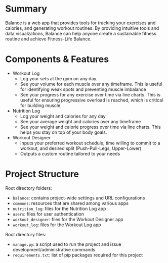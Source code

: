 # Summary

Balance is a web app that provides tools for tracking your exercises 
and calories, and generating workout routines. By providing intuitive 
tools and data visualzations, Balance can help anyone create a sustainable fitness 
routine and achieve Fitness-Life Balance.

# Components & Features
- Workout Log
  - Log your sets at the gym on any day.
  - See your volume for each muscle over any timeframe. This is useful for identifying weak spots 
     and preventing muscle imbalance
  - See your progress for any exercise over time via line charts. This is useful for ensuring progressive
     overload is reached, which is critical for building muscle.
- Nutrition Log
  - Log your weight and calories for any day
  - See your average weight and calories over any timeframe
  - See your weight and calorie progress over time via line charts. This helps you stay on top of your 
     body goals.
- Workout Designer
  - Inputs your preferred workout schedule, time willing to commit to a workout, and desired split
     (Push-Pull-Legs, Upper-Lower)
  - Outputs a custom routine tailored to your needs


# Project Structure
Root directory folders:
- `balance`: contains project-wide settings and URL configurations
- `commons`: resources that are shared among various apps
- `nutrition_log`: files for the Nutrition Log app
- `users`: files for user authentication
- `workout_designer`: files for the Workout Designer app
- `workout_log`: files for the Workout Log app

Root directory files:
- `manage.py`: a script used to run the project and issue development/administrative commands
- `requirements.txt`: list of pip packages required for this project
